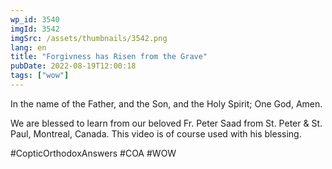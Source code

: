 ```yaml
---
wp_id: 3540
imgId: 3542
imgSrc: /assets/thumbnails/3542.png
lang: en
title: "Forgivness has Risen from the Grave"
pubDate: 2022-08-19T12:00:18
tags: ["wow"]
---
```


<!-- page: 6 -->

<p>In the name of the Father, and the Son, and the Holy Spirit; One God, Amen. </p>
<p>We are blessed to learn from our beloved Fr. Peter Saad from St. Peter & St. Paul, Montreal, Canada. This video is of course used with his blessing.</p>
<p>#CopticOrthodoxAnswers #COA #WOW</p>
